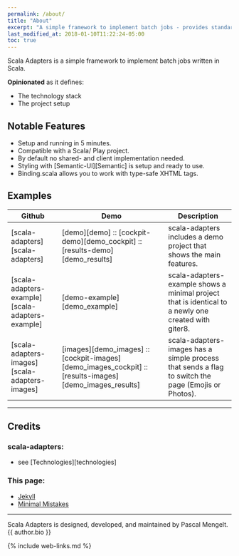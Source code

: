 ```yaml
---
permalink: /about/
title: "About"
excerpt: "A simple framework to implement batch jobs - provides standard UI-clients to monitor and test them."
last_modified_at: 2018-01-10T11:22:24-05:00
toc: true
---
```


Scala Adapters is a simple framework to implement batch jobs written in Scala. 

**Opinionated** as it defines:
* The technology stack
* The project setup

## Notable Features

- Setup and running in 5 minutes.
- Compatible with a Scala/ Play project.
- By default no shared- and client implementation needed.
- Styling with [Semantic-UI][Semantic] is setup and ready to use.
- Binding.scala allows you to work with type-safe XHTML tags.

## Examples

| Github                                           | Demo                                                                                                | Description                                                                                          |
| ------------------------------------------------ | --------------------------------------------------------------------------------------------------- | ---------------------------------------------------------------------------------------------------- |
| [scala-adapters][scala-adapters]                 | [demo][demo] :: [cockpit-demo][demo_cockpit] :: [results-demo][demo_results]                            | scala-adapters includes a demo project that shows the main features.                                 |
| [scala-adapters-example][scala-adapters-example] | [demo-example][demo_example]                                                                        | scala-adapters-example shows a minimal project that is identical to a newly one created with giter8. |
| [scala-adapters-images][scala-adapters-images]   | [images][demo_images] :: [cockpit-images][demo_images_cockpit] :: [results-images][demo_images_results] | scala-adapters-images has a simple process that sends a flag to switch the page (Emojis or Photos).  |


---

## Credits

### scala-adapters:

- see [Technologies][technologies]

### This page:

- [Jekyll](https://jekyllrb.com/)
- [Minimal Mistakes](https://mmistakes.github.io/minimal-mistakes/about/)

---

Scala Adapters is designed, developed, and maintained by Pascal Mengelt. {{ author.bio }}

{% include web-links.md %}
